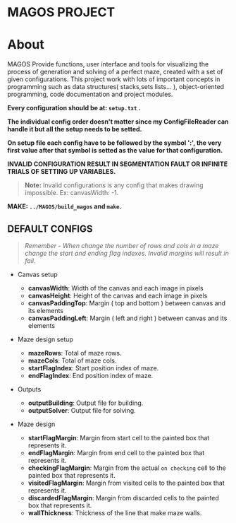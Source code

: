 
# **MAGOS PROJECT**

# **About**
MAGOS Provide functions, user interface and tools for visualizing the process of generation and solving of a perfect maze, created with a set of given configurations. This project work with lots of important concepts in programming such as data structures( stacks,sets lists... ), object-oriented programming, code documentation and project modules.


**Every configuration should be at:  `setup.txt` .**

**The individual config order doesn't matter since my ConfigFileReader can handle it but all the setup needs to be setted.**

**On setup file each config have to be followed by the symbol ':', the very first value after that symbol is setted as the value for that configuration.**

**INVALID CONFIGURATION RESULT IN SEGMENTATION FAULT OR INFINITE TRIALS OF SETTING UP VARIABLES.**
> **Note:** Invalid configurations is any config that makes drawing impossible. Ex: canvasWidth: -1.



**MAKE: `../MAGOS/build_magos` and `make`.**



## DEFAULT CONFIGS
> *Remember - When change the number of rows and cols in a maze change the start and ending flag indexes. Invalid margins will result in fail.*

* Canvas setup
	* **canvasWidth**: Width of the canvas and each image in pixels
	* **canvasHeight**: Height of the canvas and each image in pixels
	* **canvasPaddingTop**: Margin ( top and bottom ) between canvas and its elements
	* **canvasPaddingLeft**: Margin ( left and right ) between canvas and its elements

* Maze design setup
	* **mazeRows**: Total of maze rows.
	* **mazeCols**: Total of maze cols.
	* **startFlagIndex**: Start position index of maze.
	* **endFlagIndex**: End position index of maze.

* Outputs
	* **outputBuilding**: Output file for building.
	* **outputSolver**: Output file for solving.

* Maze design
	* **startFlagMargin**: Margin from start cell to the painted box that represents it.
	* **endFlagMargin**: Margin from end cell to the painted box that represents it.
	* **checkingFlagMargin**: Margin from the actual `on checking` cell to the painted box that represents it.
	* **visitedFlagMargin**: Margin from visited cells to the painted box that represents it.
	* **discardedFlagMargin**: Margin from discarded cells to the painted box that represents it.
	* **wallThickness**: Thickness of the line that make maze walls.
